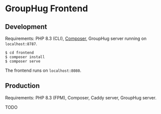 # GroupHug Frontend

## Development

Requirements: PHP 8.3 (CLI), [Composer](https://getcomposer.org/), GroupHug server running on `localhost:8787`.

```shell
$ cd frontend
$ composer install
$ composer serve
```

The frontend runs on `localhost:8080`.

## Production

Requirements: PHP 8.3 (FPM), Composer, Caddy server, GroupHug server.

TODO
